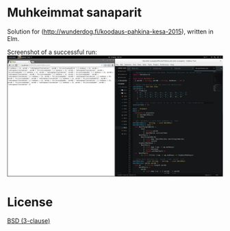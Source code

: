 # Muhkeimmat sanaparit

Solution for (http://wunderdog.fi/koodaus-pahkina-kesa-2015), written in Elm.

Screenshot of a successful run:
![](screenshot.png)


# License

[BSD (3-clause)](LICENSE)

